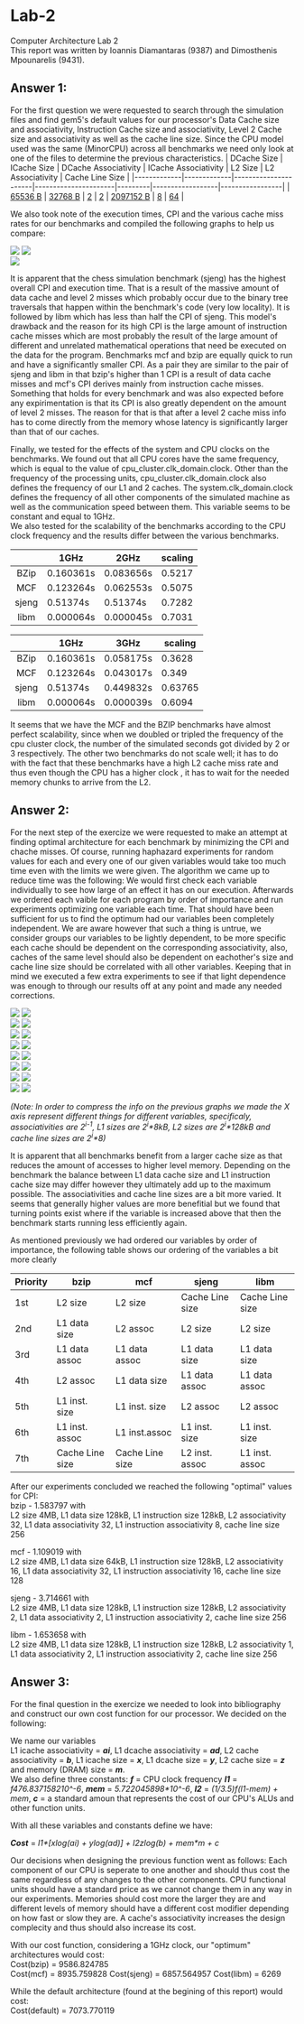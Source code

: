 # Lab-2
Computer Architecture Lab 2  
This report was written by Ioannis Diamantaras (9387) and Dimosthenis Mpounarelis (9431).  

## Answer 1:
For the first question we were requested to search through the simulation files and find gem5's default values for our processor's Data Cache size and associativity, Instruction Cache size and associativity, Level 2 Cache size and associativity as well as the cache line size. Since the CPU model used was the same (MinorCPU) across all benchmarks we need only look at one of the files to determine the previous characteristics.
| DCache Size | ICache Size | DCache Associativity | ICache Associativity | L2 Size | L2 Associativity | Cache Line Size |
|-------------|-------------|----------------------|----------------------|---------|------------------|-----------------|
| [65536 B](Results/Default/specbzip/config.ini#L169) | [32768 B](Results/Default/specbzip/config.ini#L833) | [2](Results/Default/specbzip/config.ini#L152) | [2](Results/Default/specbzip/config.ini#L816) | [2097152 B](Results/Default/specbzip/config.ini#L1078) | [8](Results/Default/specbzip/config.ini#L1061) | [64](Results/Default/specbzip/config.ini#L199) |  

We also took note of the execution times, CPI and the various cache miss rates for our benchmarks and compiled the following graphs to help us compare:  

![](Graphs/Simulation_Time.png)
![](Graphs/CPI.png)  
![](Graphs/Cache_Misses.png)  

It is apparent that the chess simulation benchmark (sjeng) has the highest overall CPI and execution time. That is a result of the massive amount of data cache and level 2 misses which probably occur due to the binary tree traversals that happen within the benchmark's code (very low locality). It is followed by libm which has less than half the CPI of sjeng. This model's drawback and the reason for its high CPI is the large amount of instruction cache misses which are most probably the result of the large amount of different and unrelated mathematical operations that need be executed on the data for the program. Benchmarks mcf and bzip are equally quick to run and have a significantly smaller CPI. As a pair they are similar to the pair of sjeng and libm in that bzip's higher than 1 CPI is a result of data cache misses and mcf's CPI derives mainly from instruction cache misses. Something that holds for every benchmark and was also expected before any expirimentation is that its CPI is also greatly dependent on the amount of level 2 misses. The reason for that is that after a level 2 cache miss info has to come directly from the memory whose latency is significantly larger than that of our caches.
  
Finally, we tested for the effects of the system and CPU clocks on the benchmarks. We found out that all CPU cores have the same frequency, which is equal to the value of cpu_cluster.clk_domain.clock. Other than the frequency of the processing units, cpu_cluster.clk_domain.clock also defines the frequency of our L1 and 2 caches. The system.clk_domain.clock defines the frequency of all other components of the simulated machine as well as the communication speed between them. This variable seems to be constant and equal to 1GHz.  
We also tested for the scalability of the benchmarks according to the CPU clock frequency and the results differ between the various benchmarks.    

|       | 1GHz     | 2GHz     | scaling | 
|:-----:|----------|----------|---------|
| BZip  | 0.160361s | 0.083656s | 0.5217  |
| MCF   | 0.123264s | 0.062553s | 0.5075  |
| sjeng | 0.51374s  | 0.51374s  | 0.7282  |
| libm  | 0.000064s | 0.000045s | 0.7031  |

|       | 1GHz     | 3GHz     | scaling |
|:-----:|----------|----------|---------|
| BZip  | 0.160361s | 0.058175s | 0.3628  |
| MCF   | 0.123264s | 0.043017s | 0.349   |
| sjeng | 0.51374s  | 0.449832s | 0.63765 |
| libm  | 0.000064s | 0.000039s | 0.6094  |

It seems that we have the MCF and the BZIP benchmarks have almost perfect scalability, since when we doubled or tripled the frequency of the cpu cluster clock, the number of the simulated seconds got divided by 2 or 3 respectively.
The other two benchmarks do not scale well; it has to do with the fact that these benchmarks have a high L2 cache miss rate and thus even though the CPU has a higher clock , it has to wait for the needed memory chunks to arrive from the L2. 
  
## Answer 2:
For the next step of the exercize we were requested to make an attempt at finding optimal architecture for each benchmark by minimizing the CPI and chache misses. Of course, running haphazard experiments for random values for each and every one of our given variables would take too much time even with the limits we were given. The algorithm we came up to reduce time was the following: We would first check each variable individually to see how large of an effect it has on our execution. Afterwards we ordered each vaible for each program by order of importance and run experiments optimizing one variable each time. That should have been sufficient for us to find the optimum had our variables been completely independent. We are aware however that such a thing is untrue, we consider groups our variables to be lightly dependent, to be more specific each cache should be dependent on the corresponding associativity, also, caches of the same level should also be dependent on eachother's size and cache line size should be correlated with all other variables. Keeping that in mind we executed a few extra experiments to see if that light dependence was enough to through our results off at any point and made any needed corrections.  

![](Graphs/Bzip_CPI.png)
![](Graphs/Bzip_Data_miss.png)  
![](Graphs/Bzip_Inst_miss.png)
![](Graphs/Bzip_L2_miss.png)  
![](Graphs/MCF_CPI.png)
![](Graphs/MCF_Data_miss.png)  
![](Graphs/MCF_Inst_miss.png)
![](Graphs/MCF_L2_miss.png)  
![](Graphs/LIBM_CPI.png)
![](Graphs/LIBM_Data_miss.png)  
![](Graphs/LIBM_Inst_miss.png)
![](Graphs/LIBM_L2_miss.png)  
![](Graphs/sjeng_CPI.png)
![](Graphs/sjeng_Data_miss.png)  
![](Graphs/sjeng_Inst_miss.png)
![](Graphs/sjeng_L2_miss.png)  

_(Note: In order to compress the info on the previous graphs we made the X axis represent different things for different variables, specificaly, associativities are 2<sup>i-1</sup>, L1 sizes are 2<sup>i</sup>*8kB, L2 sizes are 2<sup>i</sup>*128kB and cache line sizes are 2<sup>i</sup>*8)_

It is apparent that all benchmarks benefit from a larger cache size as that reduces the amount of accesses to higher level memory. Depending on the benchmark the balance between L1 data cache size and L1 instruction cache size may differ however they ultimately add up to the maximum possible. The associativities and cache line sizes are a bit more varied. It seems that generally higher values are more benefitial but we found that turning points exist where if the variable is increased above that then the benchmark starts running less efficiently again.  

As mentioned previously we had ordered our variables by order of importance, the following table shows our ordering of the variables a bit more clearly

| Priority | bzip            | mcf             | sjeng           | libm            |
|----------|-----------------|-----------------|-----------------|-----------------|
| 1st      | L2 size         | L2 size         | Cache Line size | Cache Line size |
| 2nd      | L1 data size    | L2 assoc        | L2 size         | L2 size         |
| 3rd      | L1 data assoc   | L1 data assoc   | L1 data size    | L1 data size    |
| 4th      | L2 assoc        | L1 data size    | L1 data assoc   | L1 data assoc   |
| 5th      | L1 inst. size   | L1 inst. size   | L2 assoc        | L2 assoc        |
| 6th      | L1 inst. assoc  | L1 inst.assoc   | L1 inst. size   | L1 inst. size   |
| 7th      | Cache Line size | Cache Line size | L2 inst. assoc  | L1 inst. assoc  |

After our experiments concluded we reached the following "optimal" values for CPI:  
bzip - 1.583797 with  
L2 size 4MB, L1 data size 128kB, L1 instruction size 128kB, L2 associativity 32, L1 data associativity 32, L1 instruction associativity 8, cache line size 256  
  
mcf - 1.109019 with  
L2 size 4MB, L1 data size 64kB, L1 instruction size 128kB, L2 associativity 16, L1 data associativity 32, L1 instruction associativity 16, cache line size 128  
  
sjeng - 3.714661 with  
L2 size 4MB, L1 data size 128kB, L1 instruction size 128kB, L2 associativity 2, L1 data associativity 2, L1 instruction associativity 2, cache line size 256  
  
libm - 1.653658 with  
L2 size 4MB, L1 data size 128kB, L1 instruction size 128kB, L2 associativity 1, L1 data associativity 2, L1 instruction associativity 2, cache line size 256  


## Answer 3:
For the final question in the exercize we needed to look into bibliography and construct our own cost function for our processor. We decided on the following:  
    
We name our variables  
L1 icache associativity = **_ai_**, L1 dcache associativity = **_ad_**, L2 cache associativity = **_b_**, L1 icache size = **_x_**, L1 dcache size = **_y_**, L2 cache size  = **_z_** and memory (DRAM) size = **_m_**.  
We also define three constants: **_f_** = CPU clock frequency **_l1_** = _f*476.8371582*10^-6_, **_mem_** = _5.722045898*10^-6_, **_l2_** = _(1/3.5)*f*(l1-mem) + mem_, **_c_** = a standard amoun that represents the cost of our CPU's ALUs and other function units.  

With all these variables and constants define we have:  
  
**_Cost_** = _l1*\[x*log(ai) + y*log(ad)] + l2*z*log(b) + mem*m + c_
  
Our decisions when designing the previous function went as follows: Each component of our CPU is seperate to one another and should thus cost the same regardless of any changes to the other components. CPU functional units should have a standard price as we cannot change them in any way in our experiments. Memories should cost more the larger they are and different levels of memory should have a different cost modifier depending on how fast or slow they are. A cache's associativity increases the design complecity and thus should also increase its cost.

With our cost function, considering a 1GHz clock, our "optimum" architectures would cost:  
Cost(bzip) = 9586.824785  
Cost(mcf) = 8935.759828
Cost(sjeng) = 6857.564957
Cost(libm) = 6269


While the default architecture (found at the begining of this report) would cost:  
Cost(default) = 7073.770119  

